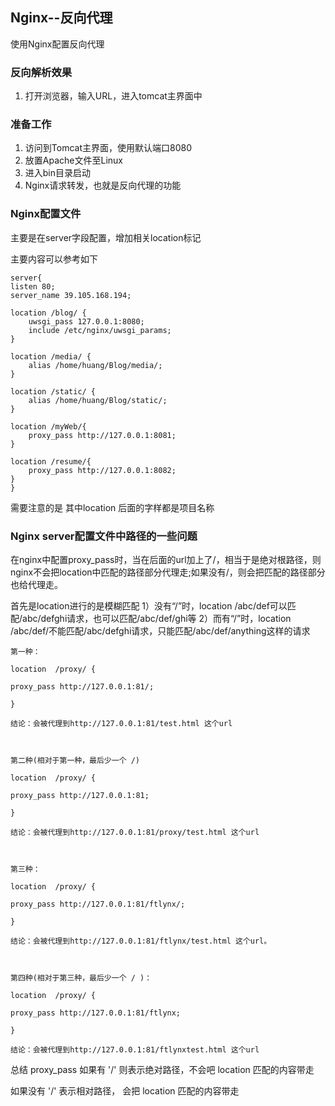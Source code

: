 ## Nginx--反向代理 ##

使用Nginx配置反向代理

### 反向解析效果 ###

1. 打开浏览器，输入URL，进入tomcat主界面中

### 准备工作 ###

1. 访问到Tomcat主界面，使用默认端口8080
2. 放置Apache文件至Linux
3. 进入bin目录启动
4. Nginx请求转发，也就是反向代理的功能


### Nginx配置文件 ###

主要是在server字段配置，增加相关location标记

主要内容可以参考如下


 	server{
	listen 80;
	server_name 39.105.168.194;
	
	location /blog/ {
	    uwsgi_pass 127.0.0.1:8080;
	    include /etc/nginx/uwsgi_params;
	}

	location /media/ {
	    alias /home/huang/Blog/media/;
	}

	location /static/ {
	    alias /home/huang/Blog/static/;
	}

	location /myWeb/{
	    proxy_pass http://127.0.0.1:8081;
	}
	
	location /resume/{
	    proxy_pass http://127.0.0.1:8082;
	}
    }


需要注意的是 其中location 后面的字样都是项目名称

### Nginx server配置文件中路径的一些问题 ###

在nginx中配置proxy_pass时，当在后面的url加上了/，相当于是绝对根路径，则nginx不会把location中匹配的路径部分代理走;如果没有/，则会把匹配的路径部分也给代理走。

 首先是location进行的是模糊匹配
    1）没有“/”时，location /abc/def可以匹配/abc/defghi请求，也可以匹配/abc/def/ghi等
    2）而有“/”时，location /abc/def/不能匹配/abc/defghi请求，只能匹配/abc/def/anything这样的请求

	第一种：
	
	location  /proxy/ {
	
	proxy_pass http://127.0.0.1:81/;
	
	}
	
	结论：会被代理到http://127.0.0.1:81/test.html 这个url
	
	 
	
	第二种(相对于第一种，最后少一个 /)
	
	location  /proxy/ {
	
	proxy_pass http://127.0.0.1:81;
	
	}
	
	结论：会被代理到http://127.0.0.1:81/proxy/test.html 这个url
	
	 
	
	第三种：
	
	location  /proxy/ {
	
	proxy_pass http://127.0.0.1:81/ftlynx/;
	
	}
	
	结论：会被代理到http://127.0.0.1:81/ftlynx/test.html 这个url。
	
	 
	
	第四种(相对于第三种，最后少一个 / )：
	
	location  /proxy/ {
	
	proxy_pass http://127.0.0.1:81/ftlynx;
	
	}
	
	结论：会被代理到http://127.0.0.1:81/ftlynxtest.html 这个url

总结 proxy_pass 如果有 '/' 则表示绝对路径，不会吧 location 匹配的内容带走

如果没有 '/' 表示相对路径， 会把 location 匹配的内容带走